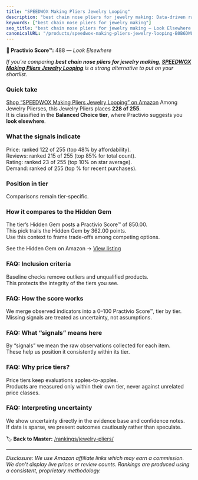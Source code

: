 ```yaml
---
title: "SPEEDWOX Making Pliers Jewelry Looping"
description: "best chain nose pliers for jewelry making: Data-driven ranking using the Practivio Score™. Positioned by quality, value, demand, findability, momentum."
keywords: ["best chain nose pliers for jewelry making"]
seo_title: "best chain nose pliers for jewelry making — Look Elsewhere (2025)"
canonicalURL: "/products/speedwox-making-pliers-jewelry-looping-B0B6DWLSNG/"
---
```


**🚫 Practivio Score™:** 488 — _Look Elsewhere_


*If you're comparing **best chain nose pliers for jewelry making**, **[SPEEDWOX Making Pliers Jewelry Looping](https://www.amazon.com/dp/B0B6DWLSNG?tag=practivio-20)** is a strong alternative to put on your shortlist.*
### Quick take
[Shop “SPEEDWOX Making Pliers Jewelry Looping” on Amazon](https://www.amazon.com/dp/B0B6DWLSNG?tag=practivio-20)
Among Jewelry Plierses, this Jewelry Pliers places **228 of 255**.  
It is classified in the **Balanced Choice tier**, where Practivio suggests you **look elsewhere**.

### What the signals indicate
Price: ranked 122 of 255 (top 48% by affordability).  
Reviews: ranked 215 of 255 (top 85% for total count).  
Rating: ranked 23 of 255 (top 10% on star average).  
Demand: ranked  of 255 (top % for recent purchases).

### Position in tier
Comparisons remain tier-specific.

### How it compares to the Hidden Gem
The tier’s Hidden Gem posts a Practivio Score™ of 850.00.  
This pick trails the Hidden Gem by 362.00 points.  
Use this context to frame trade-offs among competing options.  

See the Hidden Gem on Amazon → [View listing](https://www.amazon.com/dp/B000JNRR0Y?tag=practivio-20)

### FAQ: Inclusion criteria
Baseline checks remove outliers and unqualified products.  
This protects the integrity of the tiers you see.

### FAQ: How the score works
We merge observed indicators into a 0–100 Practivio Score™, tier by tier.  
Missing signals are treated as uncertainty, not assumptions.

### FAQ: What “signals” means here
By “signals” we mean the raw observations collected for each item.  
These help us position it consistently within its tier.

### FAQ: Why price tiers?
Price tiers keep evaluations apples-to-apples.  
Products are measured only within their own tier, never against unrelated price classes.

### FAQ: Interpreting uncertainty
We show uncertainty directly in the evidence base and confidence notes.  
If data is sparse, we present outcomes cautiously rather than speculate.


🏷️ **Back to Master:** [/rankings/jewelry-pliers/](/rankings/jewelry-pliers/)

---
_Disclosure: We use Amazon affiliate links which may earn a commission. We don’t display live prices or review counts. Rankings are produced using a consistent, proprietary methodology._
